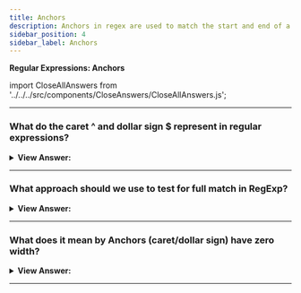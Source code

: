 ```yaml
---
title: Anchors
description: Anchors in regex are used to match the start and end of a string. They are used to match the start and end of a string.
sidebar_position: 4
sidebar_label: Anchors
---
```


**Regular Expressions: Anchors**

import CloseAllAnswers from '../../../src/components/CloseAnswers/CloseAllAnswers.js';

<CloseAllAnswers />

---

### What do the caret ^ and dollar sign $ represent in regular expressions?

<details>
  <summary><strong>View Answer:</strong></summary>
  <div>
  <div><strong>Interview Response:</strong> The caret ^ and dollar $ characters have special meaning in a regexp. They are called “anchors”. The caret ^ matches at the beginning of the text, and the dollar $ represents the end. It should be noted, we could use the startsWith and endsWith methods to perform the same task, which is recommended. Regular expressions should be used for more complex tests.
    </div><br />
  <div><strong className="codeExample">Code Example:</strong><br /><br />

  <div></div>

```js
let str1 = 'Mary had a little lamb';
alert(/^Mary/.test(str1)); // true

let str2 = "it's fleece was white as snow";
alert(/snow$/.test(str2)); // true
```

  </div>
  </div>
</details>

---

### What approach should we use to test for full match in RegExp?

<details>
  <summary><strong>View Answer:</strong></summary>
  <div>
  <div><strong>Interview Response:</strong> Both anchors, caret, and dollar sign, together ^...$ are often used to test whether a string fully matches the pattern. For instance, to check if the user input is in the right format.
    </div><br />
  <div><strong className="codeExample">Code Example:</strong><br /><br />

  <div></div>

```js
let goodInput = '12:34';
let badInput = '12:345';

let regexp = /^\d\d:\d\d$/;
alert(regexp.test(goodInput)); // true
alert(regexp.test(badInput)); // false
```

  </div>
  </div>
</details>

---

### What does it mean by Anchors (caret/dollar sign) have zero width?

<details>
  <summary><strong>View Answer:</strong></summary>
  <div>
  <div><strong>Interview Response:</strong> It means they do not match a character, but rather force the regexp engine to check the condition (text start/end).
    </div>
  </div>
</details>

---
